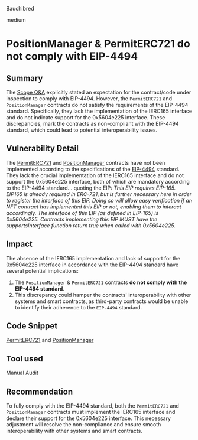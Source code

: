 Bauchibred

medium

# PositionManager & PermitERC721 do not comply with EIP-4494

## Summary

The [Scope Q&A](https://github.com/sherlock-audit/2023-04-ajna#q-is-the-codecontract-expected-to-comply-with-any-eips-are-there-specific-assumptions-around-adhering-to-those-eips-that-watsons-should-be-aware-of) explicitly stated an expectation for the contract/code under inspection to comply with EIP-4494. However, the `PermitERC721` and `PositionManager` contracts do not satisfy the requirements of the EIP-4494 standard. Specifically, they lack the implementation of the IERC165 interface and do not indicate support for the 0x5604e225 interface. These discrepancies, mark the contracts as non-compliant with the EIP-4494 standard, which could lead to potential interoperability issues.

## Vulnerability Detail

The [PermitERC721](https://github.com/sherlock-audit/2023-04-ajna/blob/e2439305cc093204a0d927aac19d898f4a0edb3d/ajna-core/src/base/PermitERC721.sol#L1-L50) and [PositionManager](https://github.com/sherlock-audit/2023-04-ajna/blob/e2439305cc093204a0d927aac19d898f4a0edb3d/ajna-core/src/PositionManager.sol#L1-L40) contracts have not been implemented according to the specifications of the [EIP-4494](https://eips.ethereum.org/EIPS/eip-4494) standard. They lack the crucial implementation of the IERC165 interface and do not support the 0x5604e225 interface, both of which are mandatory according to the EIP-4494 standard... quoting the EIP:
_This EIP requires EIP-165. EIP165 is already required in ERC-721, but is further necessary here in order to register the interface of this EIP. Doing so will allow easy verification if an NFT contract has implemented this EIP or not, enabling them to interact accordingly. The interface of this EIP (as defined in EIP-165) is 0x5604e225. Contracts implementing this EIP MUST have the supportsInterface function return true when called with 0x5604e225._

## Impact

The absence of the IERC165 implementation and lack of support for the 0x5604e225 interface in accordance with the EIP-4494 standard have several potential implications:

1. The `PositionManager` & `PermitERC721` contracts **do not comply with the EIP-4494 standard**.
2. This discrepancy could hamper the contracts' interoperability with other systems and smart contracts, as third-party contracts would be unable to identify their adherence to the `EIP-4494` standard.

## Code Snippet

[PermitERC721](https://github.com/sherlock-audit/2023-04-ajna/blob/e2439305cc093204a0d927aac19d898f4a0edb3d/ajna-core/src/base/PermitERC721.sol#L1-L50) and [PositionManager](https://github.com/sherlock-audit/2023-04-ajna/blob/e2439305cc093204a0d927aac19d898f4a0edb3d/ajna-core/src/PositionManager.sol#L1-L40)

## Tool used

Manual Audit

## Recommendation

To fully comply with the EIP-4494 standard, both the `PermitERC721` and `PositionManager` contracts must implement the IERC165 interface and declare their support for the 0x5604e225 interface. This necessary adjustment will resolve the non-compliance and ensure smooth interoperability with other systems and smart contracts.

